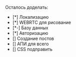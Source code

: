 ﻿Осталось доделать:
* [*] Локализацию
* [*] WEBRTC для рисование
* [*-] Базу данных
* [*] Авторизацию
* [] Создание постов
* [] АПИ для всего
* [] CSS подправить

